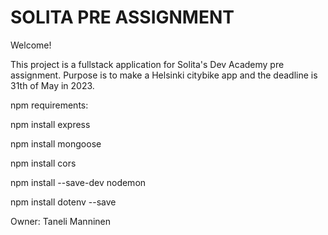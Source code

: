 # SOLITA PRE ASSIGNMENT
Welcome! 

This project is a fullstack application for Solita's Dev Academy pre assignment. Purpose is to make a Helsinki citybike app and the deadline is 31th of May in 2023.

npm requirements:

npm install express 

npm install mongoose 

npm install cors 

npm install --save-dev nodemon 

npm install dotenv --save

Owner: Taneli Manninen
